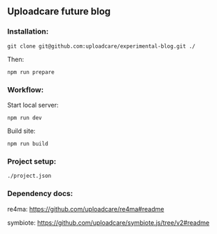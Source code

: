 ## Uploadcare future blog

### Installation:

`git clone git@github.com:uploadcare/experimental-blog.git ./`

Then:

`npm run prepare`

### Workflow:

Start local server:

`npm run dev`

Build site:

`npm run build`

### Project setup:

`./project.json`

### Dependency docs:

re4ma: https://github.com/uploadcare/re4ma#readme

symbiote: https://github.com/uploadcare/symbiote.js/tree/v2#readme